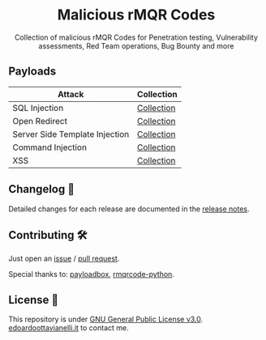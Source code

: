 <h1 align="center">
  <b>Malicious rMQR Codes</b>
</h1>

<p align="center">
Collection of malicious rMQR Codes for Penetration testing, Vulnerability assessments, Red Team operations, Bug Bounty and more
</p>

Payloads
-------

| Attack | Collection |
| ------ | ---------- |
| SQL Injection | [Collection](https://github.com/edoardottt/malicious-rMQR-Codes/blob/main/payloads/sql-injection/README.md) |
| Open Redirect | [Collection](https://github.com/edoardottt/malicious-rMQR-Codes/blob/main/payloads/open-redirect/README.md) |
| Server Side Template Injection | [Collection](https://github.com/edoardottt/malicious-rMQR-Codes/blob/main/payloads/ssti/README.md) |
| Command Injection | [Collection](https://github.com/edoardottt/malicious-rMQR-Codes/blob/main/payloads/command-injection/README.md) |
| XSS | [Collection](https://github.com/edoardottt/malicious-rMQR-Codes/blob/main/payloads/xss/README.md) |

Changelog 📌
-------

Detailed changes for each release are documented in the [release notes](https://github.com/edoardottt/malicious-rMQR-Codes/releases).

Contributing 🛠
-------

Just open an [issue](https://github.com/edoardottt/malicious-rMQR-Codes/issues) / [pull request](https://github.com/edoardottt/malicious-rMQR-Codes/pulls).

Special thanks to: [payloadbox](https://github.com/payloadbox), [rmqrcode-python](https://github.com/OUDON/rmqrcode-python).
  
License 📝
-------

This repository is under [GNU General Public License v3.0](https://github.com/edoardottt/malicious-rMQR-Codes/blob/main/LICENSE).  
[edoardoottavianelli.it](https://www.edoardoottavianelli.it) to contact me.
